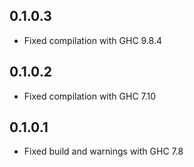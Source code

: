 0.1.0.3
-------

- Fixed compilation with GHC 9.8.4

0.1.0.2
-------

- Fixed compilation with GHC 7.10

0.1.0.1
-------

- Fixed build and warnings with GHC 7.8
